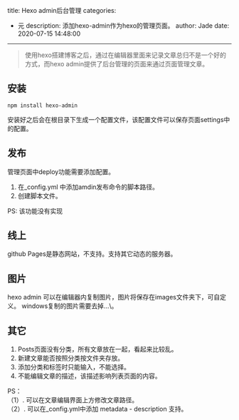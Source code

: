title: Hexo admin后台管理
categories:
  - 元
description: 添加hexo-admin作为hexo的管理页面。
author: Jade
date: 2020-07-15 14:48:00
---

> 使用hexo搭建博客之后，通过在编辑器里面来记录文章总归不是一个好的方式，而hexo admin提供了后台管理的页面来通过页面管理文章。

## 安装
```
npm install hexo-admin
```
安装好之后会在根目录下生成一个配置文件，该配置文件可以保存页面settings中的配置。

## 发布  
管理页面中deploy功能需要添加配置。
1. 在_config.yml 中添加amdin发布命令的脚本路径。
2. 创建脚本文件。

PS: 该功能没有实现 


## 线上
github Pages是静态网站，不支持。支持其它动态的服务器。

## 图片
hexo admin 可以在编辑器内复制图片，图片将保存在images文件夹下，可自定义。
windows复制的图片需要去掉\...\。

## 其它
1. Posts页面没有分类，所有文章放在一起，看起来比较乱。
2. 新建文章能否按照分类按文件夹存放。
3. 添加分类和标签时只能输入，不能选择。
4. 不能编辑文章的描述，该描述影响列表页面的内容。

PS：  
（1）. 可以在文章编辑界面上方修改文章路径。  
（2）. 可以在_config.yml中添加 metadata - description 支持。

